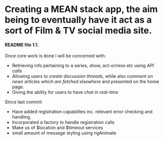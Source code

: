 # Creating a MEAN stack app, the aim being to eventually have it act as a sort of Film & TV social media site.

#### README file 1.1.

Once core work is done I will be concerned with:
- Retrieving info pertaining to a series, show, act-or/ress etc using _API calls_
- Allowing users to _create discussion threads_, while also _comment on news articles which are fetched elsewhere_ and presented on the home page.
- Giving the ability for users to have _chat in real-time_

Since last commit:
- Have added registration capabilites inc. relevant error checking and handling.
- Incorporated a factory to handle registration calls
- Make us of $location and $timeout services
- small amount of message styling using ngAnimate


